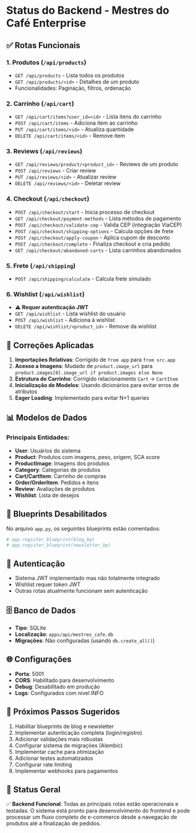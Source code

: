 # Status do Backend - Mestres do Café Enterprise

## ✅ Rotas Funcionais

### 1. **Produtos** (`/api/products`)
- `GET /api/products` - Lista todos os produtos
- `GET /api/products/<id>` - Detalhes de um produto
- Funcionalidades: Paginação, filtros, ordenação

### 2. **Carrinho** (`/api/cart`)
- `GET /api/cart/items?user_id=<id>` - Lista itens do carrinho
- `POST /api/cart/items` - Adiciona item ao carrinho
- `PUT /api/cart/items/<id>` - Atualiza quantidade
- `DELETE /api/cart/items/<id>` - Remove item

### 3. **Reviews** (`/api/reviews`)
- `GET /api/reviews/product/<product_id>` - Reviews de um produto
- `POST /api/reviews` - Criar review
- `PUT /api/reviews/<id>` - Atualizar review
- `DELETE /api/reviews/<id>` - Deletar review

### 4. **Checkout** (`/api/checkout`)
- `POST /api/checkout/start` - Inicia processo de checkout
- `GET /api/checkout/payment-methods` - Lista métodos de pagamento
- `POST /api/checkout/validate-cep` - Valida CEP (integração ViaCEP)
- `POST /api/checkout/shipping-options` - Calcula opções de frete
- `POST /api/checkout/apply-coupon` - Aplica cupom de desconto
- `POST /api/checkout/complete` - Finaliza checkout e cria pedido
- `GET /api/checkout/abandoned-carts` - Lista carrinhos abandonados

### 5. **Frete** (`/api/shipping`)
- `POST /api/shipping/calculate` - Calcula frete simulado

### 6. **Wishlist** (`/api/wishlist`)
- ⚠️ **Requer autenticação JWT**
- `GET /api/wishlist` - Lista wishlist do usuário
- `POST /api/wishlist` - Adiciona à wishlist
- `DELETE /api/wishlist/<product_id>` - Remove da wishlist

## 🔧 Correções Aplicadas

1. **Importações Relativas**: Corrigido de `from app` para `from src.app`
2. **Acesso a Imagens**: Mudado de `product.image_url` para `product.images[0].image_url if product.images else None`
3. **Estrutura do Carrinho**: Corrigido relacionamento `Cart` → `CartItem`
4. **Inicialização de Modelos**: Usando dicionários para evitar erros de atributos
5. **Eager Loading**: Implementado para evitar N+1 queries

## 📊 Modelos de Dados

### Principais Entidades:
- **User**: Usuários do sistema
- **Product**: Produtos com imagens, peso, origem, SCA score
- **ProductImage**: Imagens dos produtos
- **Category**: Categorias de produtos
- **Cart/CartItem**: Carrinho de compras
- **Order/OrderItem**: Pedidos e itens
- **Review**: Avaliações de produtos
- **Wishlist**: Lista de desejos

## 🚧 Blueprints Desabilitados

No arquivo `app.py`, os seguintes blueprints estão comentados:
```python
# app.register_blueprint(blog_bp)
# app.register_blueprint(newsletter_bp)
```

## 🔐 Autenticação

- Sistema JWT implementado mas não totalmente integrado
- Wishlist requer token JWT
- Outras rotas atualmente funcionam sem autenticação

## 🗄️ Banco de Dados

- **Tipo**: SQLite
- **Localização**: `apps/api/mestres_cafe.db`
- **Migrações**: Não configuradas (usando `db.create_all()`)

## 🌐 Configurações

- **Porta**: 5001
- **CORS**: Habilitado para desenvolvimento
- **Debug**: Desabilitado em produção
- **Logs**: Configurados com nível INFO

## 📝 Próximos Passos Sugeridos

1. Habilitar blueprints de blog e newsletter
2. Implementar autenticação completa (login/registro)
3. Adicionar validações mais robustas
4. Configurar sistema de migrações (Alembic)
5. Implementar cache para otimização
6. Adicionar testes automatizados
7. Configurar rate limiting
8. Implementar webhooks para pagamentos

## 🎯 Status Geral

✅ **Backend Funcional**: Todas as principais rotas estão operacionais e testadas. O sistema está pronto para desenvolvimento do frontend e pode processar um fluxo completo de e-commerce desde a navegação de produtos até a finalização de pedidos.